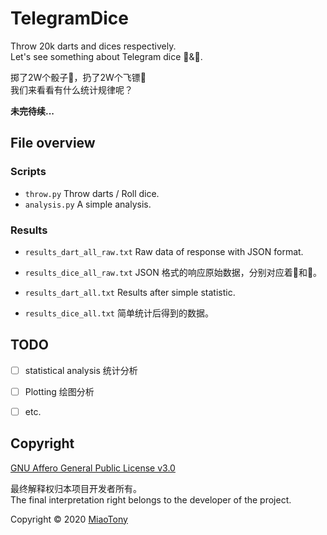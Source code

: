 # TelegramDice

Throw 20k darts and dices respectively.  
Let's see something about Telegram dice 🎲&amp;🎯.   

掷了2W个骰子🎲，扔了2W个飞镖🎯  
我们来看看有什么统计规律呢？


**未完待续...**

## File overview

### Scripts
- `throw.py`      Throw darts / Roll dice.  
- `analysis.py`   A simple analysis.  

### Results
- `results_dart_all_raw.txt`    Raw data of response with JSON format.  
- `results_dice_all_raw.txt`    JSON 格式的响应原始数据，分别对应着🎯和🎲。  

- `results_dart_all.txt`        Results after simple statistic.  
- `results_dice_all.txt`        简单统计后得到的数据。  


## TODO
- [ ] statistical analysis 统计分析  
- [ ] Plotting 绘图分析  
- [ ] etc.


## Copyright  

[GNU Affero General Public License v3.0](https://github.com/miaotony/BlogArchives/blob/master/LICENSE)  

最终解释权归本项目开发者所有。  
The final interpretation right belongs to the developer of the project.  

Copyright © 2020 [MiaoTony](https://github.com/miaotony)  